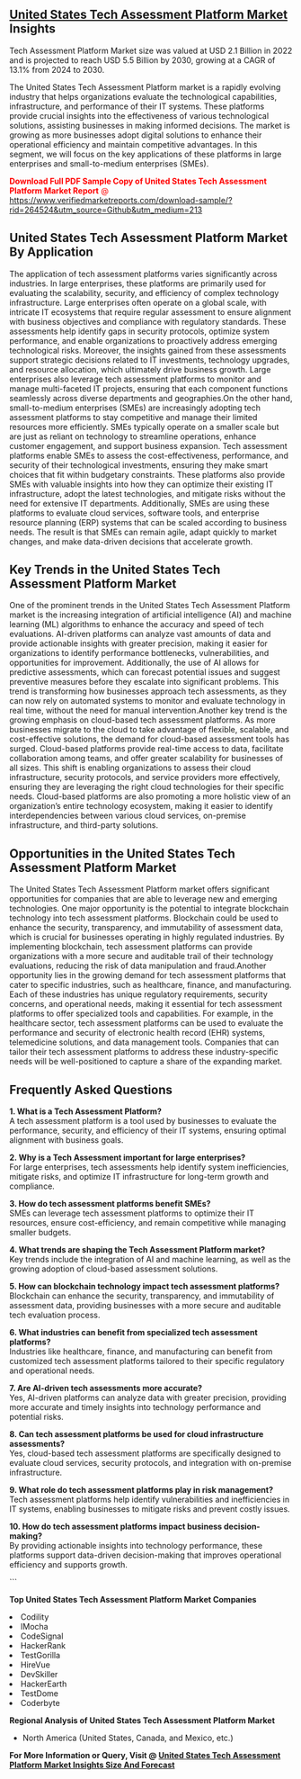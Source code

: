 <h2><a href="https://www.verifiedmarketreports.com/download-sample/?rid=264524&amp;utm_source=Github&amp;utm_medium=213" target="_blank">United States Tech Assessment Platform Market</a> Insights</h2><p>Tech Assessment Platform Market size was valued at USD 2.1 Billion in 2022 and is projected to reach USD 5.5 Billion by 2030, growing at a CAGR of 13.1% from 2024 to 2030.</p><p><p>The United States Tech Assessment Platform market is a rapidly evolving industry that helps organizations evaluate the technological capabilities, infrastructure, and performance of their IT systems. These platforms provide crucial insights into the effectiveness of various technological solutions, assisting businesses in making informed decisions. The market is growing as more businesses adopt digital solutions to enhance their operational efficiency and maintain competitive advantages. In this segment, we will focus on the key applications of these platforms in large enterprises and small-to-medium enterprises (SMEs). <p><span class=""><span style="color: #ff0000;"><strong>Download Full PDF Sample Copy of United States Tech Assessment Platform Market Report</strong> @ </span><a href="https://www.verifiedmarketreports.com/download-sample/?rid=264524&amp;utm_source=Github&amp;utm_medium=213" target="_blank">https://www.verifiedmarketreports.com/download-sample/?rid=264524&amp;utm_source=Github&amp;utm_medium=213</a></span></p></p><h2>United States Tech Assessment Platform Market By Application</h2><p>The application of tech assessment platforms varies significantly across industries. In large enterprises, these platforms are primarily used for evaluating the scalability, security, and efficiency of complex technology infrastructure. Large enterprises often operate on a global scale, with intricate IT ecosystems that require regular assessment to ensure alignment with business objectives and compliance with regulatory standards. These assessments help identify gaps in security protocols, optimize system performance, and enable organizations to proactively address emerging technological risks. Moreover, the insights gained from these assessments support strategic decisions related to IT investments, technology upgrades, and resource allocation, which ultimately drive business growth. Large enterprises also leverage tech assessment platforms to monitor and manage multi-faceted IT projects, ensuring that each component functions seamlessly across diverse departments and geographies.On the other hand, small-to-medium enterprises (SMEs) are increasingly adopting tech assessment platforms to stay competitive and manage their limited resources more efficiently. SMEs typically operate on a smaller scale but are just as reliant on technology to streamline operations, enhance customer engagement, and support business expansion. Tech assessment platforms enable SMEs to assess the cost-effectiveness, performance, and security of their technological investments, ensuring they make smart choices that fit within budgetary constraints. These platforms also provide SMEs with valuable insights into how they can optimize their existing IT infrastructure, adopt the latest technologies, and mitigate risks without the need for extensive IT departments. Additionally, SMEs are using these platforms to evaluate cloud services, software tools, and enterprise resource planning (ERP) systems that can be scaled according to business needs. The result is that SMEs can remain agile, adapt quickly to market changes, and make data-driven decisions that accelerate growth.<h2>Key Trends in the United States Tech Assessment Platform Market</h2><p>One of the prominent trends in the United States Tech Assessment Platform market is the increasing integration of artificial intelligence (AI) and machine learning (ML) algorithms to enhance the accuracy and speed of tech evaluations. AI-driven platforms can analyze vast amounts of data and provide actionable insights with greater precision, making it easier for organizations to identify performance bottlenecks, vulnerabilities, and opportunities for improvement. Additionally, the use of AI allows for predictive assessments, which can forecast potential issues and suggest preventive measures before they escalate into significant problems. This trend is transforming how businesses approach tech assessments, as they can now rely on automated systems to monitor and evaluate technology in real time, without the need for manual intervention.Another key trend is the growing emphasis on cloud-based tech assessment platforms. As more businesses migrate to the cloud to take advantage of flexible, scalable, and cost-effective solutions, the demand for cloud-based assessment tools has surged. Cloud-based platforms provide real-time access to data, facilitate collaboration among teams, and offer greater scalability for businesses of all sizes. This shift is enabling organizations to assess their cloud infrastructure, security protocols, and service providers more effectively, ensuring they are leveraging the right cloud technologies for their specific needs. Cloud-based platforms are also promoting a more holistic view of an organization’s entire technology ecosystem, making it easier to identify interdependencies between various cloud services, on-premise infrastructure, and third-party solutions.<h2>Opportunities in the United States Tech Assessment Platform Market</h2><p>The United States Tech Assessment Platform market offers significant opportunities for companies that are able to leverage new and emerging technologies. One major opportunity is the potential to integrate blockchain technology into tech assessment platforms. Blockchain could be used to enhance the security, transparency, and immutability of assessment data, which is crucial for businesses operating in highly regulated industries. By implementing blockchain, tech assessment platforms can provide organizations with a more secure and auditable trail of their technology evaluations, reducing the risk of data manipulation and fraud.Another opportunity lies in the growing demand for tech assessment platforms that cater to specific industries, such as healthcare, finance, and manufacturing. Each of these industries has unique regulatory requirements, security concerns, and operational needs, making it essential for tech assessment platforms to offer specialized tools and capabilities. For example, in the healthcare sector, tech assessment platforms can be used to evaluate the performance and security of electronic health record (EHR) systems, telemedicine solutions, and data management tools. Companies that can tailor their tech assessment platforms to address these industry-specific needs will be well-positioned to capture a share of the expanding market.<h2>Frequently Asked Questions</h2><p><strong>1. What is a Tech Assessment Platform?</strong><br>A tech assessment platform is a tool used by businesses to evaluate the performance, security, and efficiency of their IT systems, ensuring optimal alignment with business goals.</p><p><strong>2. Why is a Tech Assessment important for large enterprises?</strong><br>For large enterprises, tech assessments help identify system inefficiencies, mitigate risks, and optimize IT infrastructure for long-term growth and compliance.</p><p><strong>3. How do tech assessment platforms benefit SMEs?</strong><br>SMEs can leverage tech assessment platforms to optimize their IT resources, ensure cost-efficiency, and remain competitive while managing smaller budgets.</p><p><strong>4. What trends are shaping the Tech Assessment Platform market?</strong><br>Key trends include the integration of AI and machine learning, as well as the growing adoption of cloud-based assessment solutions.</p><p><strong>5. How can blockchain technology impact tech assessment platforms?</strong><br>Blockchain can enhance the security, transparency, and immutability of assessment data, providing businesses with a more secure and auditable tech evaluation process.</p><p><strong>6. What industries can benefit from specialized tech assessment platforms?</strong><br>Industries like healthcare, finance, and manufacturing can benefit from customized tech assessment platforms tailored to their specific regulatory and operational needs.</p><p><strong>7. Are AI-driven tech assessments more accurate?</strong><br>Yes, AI-driven platforms can analyze data with greater precision, providing more accurate and timely insights into technology performance and potential risks.</p><p><strong>8. Can tech assessment platforms be used for cloud infrastructure assessments?</strong><br>Yes, cloud-based tech assessment platforms are specifically designed to evaluate cloud services, security protocols, and integration with on-premise infrastructure.</p><p><strong>9. What role do tech assessment platforms play in risk management?</strong><br>Tech assessment platforms help identify vulnerabilities and inefficiencies in IT systems, enabling businesses to mitigate risks and prevent costly issues.</p><p><strong>10. How do tech assessment platforms impact business decision-making?</strong><br>By providing actionable insights into technology performance, these platforms support data-driven decision-making that improves operational efficiency and supports growth.</p>```</p><p><strong>Top United States Tech Assessment Platform Market Companies</strong></p><div data-test-id=""><p><li>Codility</li><li> IMocha</li><li> CodeSignal</li><li> HackerRank</li><li> TestGorilla</li><li> HireVue</li><li> DevSkiller</li><li> HackerEarth</li><li> TestDome</li><li> Coderbyte</li></p><div><strong>Regional Analysis of&nbsp;United States Tech Assessment Platform Market</strong></div><ul><li dir="ltr"><p dir="ltr">North America&nbsp;(United States, Canada, and Mexico, etc.)</p></li></ul><p><strong>For More Information or Query, Visit @&nbsp;</strong><strong><a href="https://www.verifiedmarketreports.com/product/tech-assessment-platform-market/?utm_source=Github&amp;utm_medium=213" target="_blank">United States Tech Assessment Platform Market Insights Size And Forecast</a></strong></p></div>
